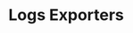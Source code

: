 <!--- Hugo front matter used to generate the website version of this page:
linkTitle: Exporters
path_base_for_github_subdir:
  from: tmp/otel/specification/logs/sdk_exporters/_index.md
  to: logs/sdk_exporters/README.md
--->

# Logs Exporters
